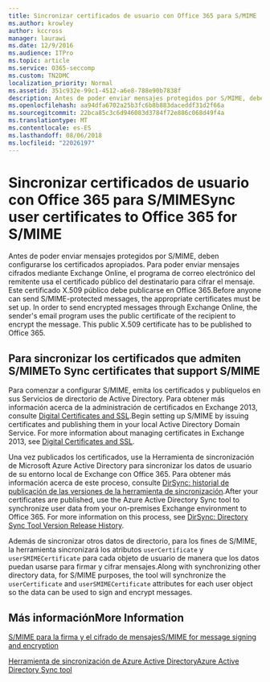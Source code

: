```yaml
---
title: Sincronizar certificados de usuario con Office 365 para S/MIME
ms.author: krowley
author: kccross
manager: laurawi
ms.date: 12/9/2016
ms.audience: ITPro
ms.topic: article
ms.service: O365-seccomp
ms.custom: TN2DMC
localization_priority: Normal
ms.assetid: 351c932e-99c1-4512-a6e8-788e90b7838f
description: Antes de poder enviar mensajes protegidos por S/MIME, deben configurarse los certificados apropiados. Para poder enviar mensajes cifrados mediante Exchange Online, el programa de correo electrónico del remitente usa el certificado público del destinatario para cifrar el mensaje. Este certificado X.509 público debe publicarse en Office 365.
ms.openlocfilehash: aa94dfa6702a25b3fc6b8b883daceddf31d2f66a
ms.sourcegitcommit: 22bca85c3c6d946083d3784f72e886c068d49f4a
ms.translationtype: MT
ms.contentlocale: es-ES
ms.lasthandoff: 08/06/2018
ms.locfileid: "22026197"
---
```

# <a name="sync-user-certificates-to-office-365-for-smime"></a><span data-ttu-id="34a0a-105">Sincronizar certificados de usuario con Office 365 para S/MIME</span><span class="sxs-lookup"><span data-stu-id="34a0a-105">Sync user certificates to Office 365 for S/MIME</span></span>

<span data-ttu-id="34a0a-p102">Antes de poder enviar mensajes protegidos por S/MIME, deben configurarse los certificados apropiados. Para poder enviar mensajes cifrados mediante Exchange Online, el programa de correo electrónico del remitente usa el certificado público del destinatario para cifrar el mensaje. Este certificado X.509 público debe publicarse en Office 365.</span><span class="sxs-lookup"><span data-stu-id="34a0a-p102">Before anyone can send S/MIME-protected messages, the appropriate certificates must be set up. In order to send encrypted messages through Exchange Online, the sender's email program uses the public certificate of the recipient to encrypt the message. This public X.509 certificate has to be published to Office 365.</span></span>
  
## <a name="to-sync-certificates-that-support-smime"></a><span data-ttu-id="34a0a-109">Para sincronizar los certificados que admiten S/MIME</span><span class="sxs-lookup"><span data-stu-id="34a0a-109">To Sync certificates that support S/MIME</span></span>

<span data-ttu-id="34a0a-p103">Para comenzar a configurar S/MIME, emita los certificados y publíquelos en sus Servicios de directorio de Active Directory. Para obtener más información acerca de la administración de certificados en Exchange 2013, consulte [Digital Certificates and SSL](http://technet.microsoft.com/library/a9e2e08c-d46a-4135-a387-eb653212b676.aspx).</span><span class="sxs-lookup"><span data-stu-id="34a0a-p103">Begin setting up S/MIME by issuing certificates and publishing them in your local Active Directory Domain Service. For more information about managing certificates in Exchange 2013, see [Digital Certificates and SSL](http://technet.microsoft.com/library/a9e2e08c-d46a-4135-a387-eb653212b676.aspx).</span></span>
  
<span data-ttu-id="34a0a-p104">Una vez publicados los certificados, use la Herramienta de sincronización de Microsoft Azure Active Directory para sincronizar los datos de usuario de su entorno local de Exchange con Office 365. Para obtener más información acerca de este proceso, consulte [DirSync: historial de publicación de las versiones de la herramienta de sincronización](https://go.microsoft.com/fwlink/p/?LinkId=392587).</span><span class="sxs-lookup"><span data-stu-id="34a0a-p104">After your certificates are published, use the Azure Active Directory Sync tool to synchronize user data from your on-premises Exchange environment to Office 365. For more information on this process, see [DirSync: Directory Sync Tool Version Release History](https://go.microsoft.com/fwlink/p/?LinkId=392587).</span></span>
  
<span data-ttu-id="34a0a-114">Además de sincronizar otros datos de directorio, para los fines de S/MIME, la herramienta sincronizará los atributos  `userCertificate` y  `userSMIMECertificate` para cada objeto de usuario de manera que los datos puedan usarse para firmar y cifrar mensajes.</span><span class="sxs-lookup"><span data-stu-id="34a0a-114">Along with synchronizing other directory data, for S/MIME purposes, the tool will synchronize the  `userCertificate` and  `userSMIMECertificate` attributes for each user object so the data can be used to sign and encrypt messages.</span></span> 
  
## <a name="more-information"></a><span data-ttu-id="34a0a-115">Más información</span><span class="sxs-lookup"><span data-stu-id="34a0a-115">More Information</span></span>

[<span data-ttu-id="34a0a-116">S/MIME para la firma y el cifrado de mensajes</span><span class="sxs-lookup"><span data-stu-id="34a0a-116">S/MIME for message signing and encryption</span></span>](s-mime-for-message-signing-and-encryption.md)
  
[<span data-ttu-id="34a0a-117">Herramienta de sincronización de Azure Active Directory</span><span class="sxs-lookup"><span data-stu-id="34a0a-117">Azure Active Directory Sync tool</span></span>](https://go.microsoft.com/fwlink/p/?LinkId=392587)
  

